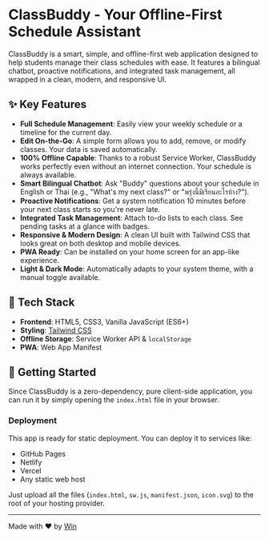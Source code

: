 
# ClassBuddy - Your Offline-First Schedule Assistant

ClassBuddy is a smart, simple, and offline-first web application designed to help students manage their class schedules with ease. It features a bilingual chatbot, proactive notifications, and integrated task management, all wrapped in a clean, modern, and responsive UI.

<!-- A screenshot of the application will be placed here -->
<!-- ![ClassBuddy Screenshot](screenshot.png) -->

## ✨ Key Features

- **Full Schedule Management**: Easily view your weekly schedule or a timeline for the current day.
- **Edit On-the-Go**: A simple form allows you to add, remove, or modify classes. Your data is saved automatically.
- **100% Offline Capable**: Thanks to a robust Service Worker, ClassBuddy works perfectly even without an internet connection. Your schedule is always available.
- **Smart Bilingual Chatbot**: Ask "Buddy" questions about your schedule in English or Thai (e.g., "What's my next class?" or "พรุ่งนี้มีเรียนอะไรบ้าง?").
- **Proactive Notifications**: Get a system notification 10 minutes before your next class starts so you're never late.
- **Integrated Task Management**: Attach to-do lists to each class. See pending tasks at a glance with badges.
- **Responsive & Modern Design**: A clean UI built with Tailwind CSS that looks great on both desktop and mobile devices.
- **PWA Ready**: Can be installed on your home screen for an app-like experience.
- **Light & Dark Mode**: Automatically adapts to your system theme, with a manual toggle available.

## 🚀 Tech Stack

- **Frontend**: HTML5, CSS3, Vanilla JavaScript (ES6+)
- **Styling**: [Tailwind CSS](https://tailwindcss.com/)
- **Offline Storage**: Service Worker API & `localStorage`
- **PWA**: Web App Manifest

## 🔧 Getting Started

Since ClassBuddy is a zero-dependency, pure client-side application, you can run it by simply opening the `index.html` file in your browser.

### Deployment

This app is ready for static deployment. You can deploy it to services like:
- GitHub Pages
- Netlify
- Vercel
- Any static web host

Just upload all the files (`index.html`, `sw.js`, `manifest.json`, `icon.svg`) to the root of your hosting provider.

---
Made with ❤️ by [Win](https://github.com/wiqnnc)
